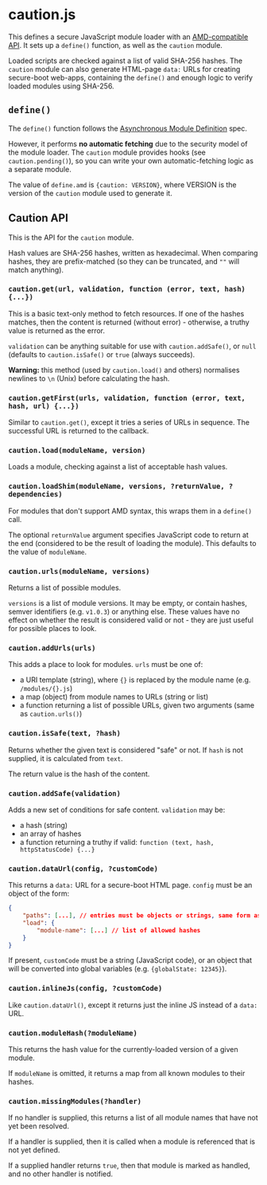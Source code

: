 # caution.js

This defines a secure JavaScript module loader with an [AMD-compatible API](https://github.com/amdjs/amdjs-api/blob/master/AMD.md).  It sets up a `define()` function, as well as the `caution` module.

Loaded scripts are checked against a list of valid SHA-256 hashes.  The `caution` module can also generate HTML-page `data:` URLs for creating secure-boot web-apps, containing the `define()` and enough logic to verify loaded modules using SHA-256.

## `define()`

The `define()` function follows the [Asynchronous Module Definition](https://github.com/amdjs/amdjs-api/blob/master/AMD.md) spec.

However, it performs **no automatic fetching** due to the security model of the module loader.  The `caution` module provides hooks (see `caution.pending()`), so you can write your own automatic-fetching logic as a separate module.

The value of `define.amd` is `{caution: VERSION}`, where VERSION is the version of the `caution` module used to generate it.

## Caution API

This is the API for the `caution` module.

Hash values are SHA-256 hashes, written as hexadecimal.  When comparing hashes, they are prefix-matched (so they can be truncated, and `""` will match anything).

### `caution.get(url, validation, function (error, text, hash) {...})`

This is a basic text-only method to fetch resources.  If one of the hashes matches, then the content is returned (without error) - otherwise, a truthy value is returned as the error.

`validation` can be anything suitable for use with `caution.addSafe()`, or `null` (defaults to `caution.isSafe()` or `true` (always succeeds).

**Warning:** this method (used by `caution.load()` and others) normalises newlines to `\n` (Unix) before calculating the hash.

### `caution.getFirst(urls, validation, function (error, text, hash, url) {...})`

Similar to `caution.get()`, except it tries a series of URLs in sequence.  The successful URL is returned to the callback.

### `caution.load(moduleName, version)`

Loads a module, checking against a list of acceptable hash values.

### `caution.loadShim(moduleName, versions, ?returnValue, ?dependencies)`

For modules that don't support AMD syntax, this wraps them in a `define()` call.

The optional `returnValue` argument specifies JavaScript code to return at the end (considered to be the result of loading the module).  This defaults to the value of `moduleName`.

### `caution.urls(moduleName, versions)`

Returns a list of possible modules.

`versions` is a list of module versions.  It may be empty, or contain hashes, semver identifiers (e.g. `v1.0.3`) or anything else.  These values have no effect on whether the result is considered valid or not - they are just useful for possible places to look.

### `caution.addUrls(urls)`

This adds a place to look for modules.  `urls` must be one of:

* a URI template (string), where `{}` is replaced by the module name (e.g. `/modules/{}.js`)
* a map (object) from module names to URLs (string or list)
* a function returning a list of possible URLs, given two arguments (same as `caution.urls()`)

### `caution.isSafe(text, ?hash)`

Returns whether the given text is considered "safe" or not.  If `hash` is not supplied, it is calculated from `text`.

The return value is the hash of the content.

### `caution.addSafe(validation)`

Adds a new set of conditions for safe content.  `validation` may be:

* a hash (string)
* an array of hashes
* a function returning a truthy if valid: `function (text, hash, httpStatusCode) {...}`

### `caution.dataUrl(config, ?customCode)`

This returns a `data:` URL for a secure-boot HTML page.  `config` must be an object of the form:

```json
{
	"paths": [...], // entries must be objects or strings, same form as caution.addUrls()
	"load": {
		"module-name": [...] // list of allowed hashes
	}
}
```

If present, `customCode` must be a string (JavaScript code), or an object that will be converted into global variables (e.g. `{globalState: 12345}`).

### `caution.inlineJs(config, ?customCode)`

Like `caution.dataUrl()`, except it returns just the inline JS instead of a `data:` URL.

### `caution.moduleHash(?moduleName)`

This returns the hash value for the currently-loaded version of a given module.

If `moduleName` is omitted, it returns a map from all known modules to their hashes.

### `caution.missingModules(?handler)`

If no handler is supplied, this returns a list of all module names that have not yet been resolved.

If a handler is supplied, then it is called when a module is referenced that is not yet defined.

If a supplied handler returns `true`, then that module is marked as handled, and no other handler is notified.
